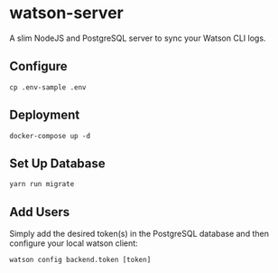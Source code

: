 # watson-server

A slim NodeJS and PostgreSQL server to sync your Watson CLI logs.

## Configure

````
cp .env-sample .env
````

## Deployment

````
docker-compose up -d
````

## Set Up Database

````
yarn run migrate
````

## Add Users

Simply add the desired token(s) in the PostgreSQL database and then configure your local watson client:

````
watson config backend.token [token]
````
